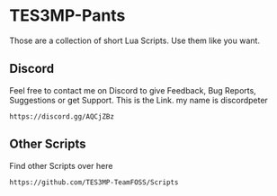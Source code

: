 # TES3MP-Pants
Those are a collection of short Lua Scripts.
Use them like you want. 

## Discord
Feel free to contact me on Discord to give Feedback, Bug Reports, Suggestions or get Support.
This is the Link. my name is discordpeter
```
https://discord.gg/AQCjZBz
```


## Other Scripts
Find other Scripts over here
```
https://github.com/TES3MP-TeamFOSS/Scripts
```